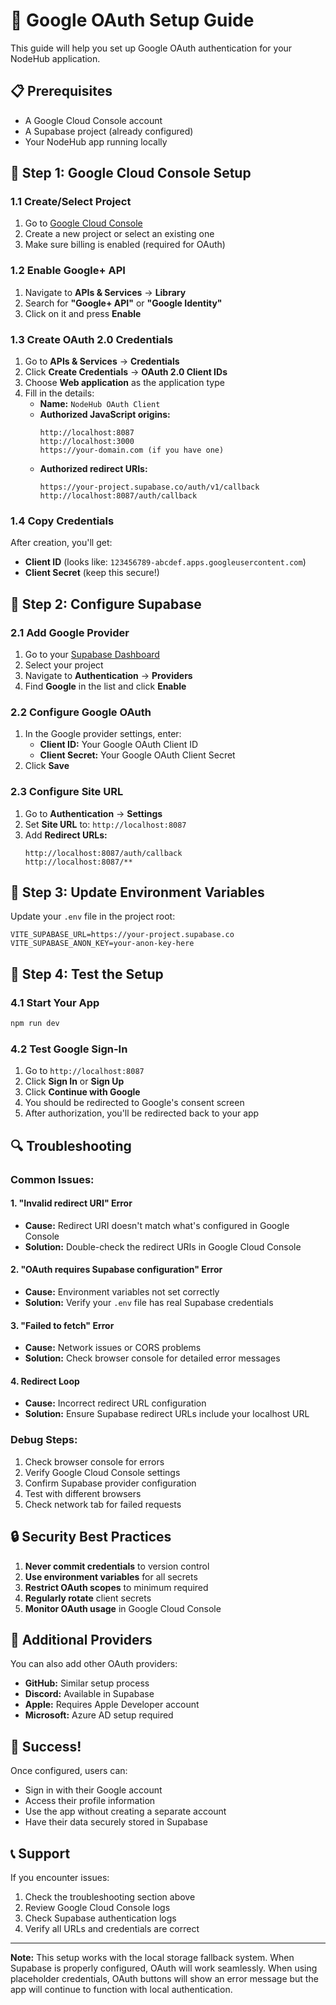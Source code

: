 # 🔐 Google OAuth Setup Guide

This guide will help you set up Google OAuth authentication for your NodeHub application.

## 📋 Prerequisites

- A Google Cloud Console account
- A Supabase project (already configured)
- Your NodeHub app running locally

## 🚀 Step 1: Google Cloud Console Setup

### 1.1 Create/Select Project
1. Go to [Google Cloud Console](https://console.cloud.google.com/)
2. Create a new project or select an existing one
3. Make sure billing is enabled (required for OAuth)

### 1.2 Enable Google+ API
1. Navigate to **APIs & Services** → **Library**
2. Search for **"Google+ API"** or **"Google Identity"**
3. Click on it and press **Enable**

### 1.3 Create OAuth 2.0 Credentials
1. Go to **APIs & Services** → **Credentials**
2. Click **Create Credentials** → **OAuth 2.0 Client IDs**
3. Choose **Web application** as the application type
4. Fill in the details:
   - **Name:** `NodeHub OAuth Client`
   - **Authorized JavaScript origins:**
     ```
     http://localhost:8087
     http://localhost:3000
     https://your-domain.com (if you have one)
     ```
   - **Authorized redirect URIs:**
     ```
     https://your-project.supabase.co/auth/v1/callback
     http://localhost:8087/auth/callback
     ```

### 1.4 Copy Credentials
After creation, you'll get:
- **Client ID** (looks like: `123456789-abcdef.apps.googleusercontent.com`)
- **Client Secret** (keep this secure!)

## 🔧 Step 2: Configure Supabase

### 2.1 Add Google Provider
1. Go to your [Supabase Dashboard](https://supabase.com/dashboard)
2. Select your project
3. Navigate to **Authentication** → **Providers**
4. Find **Google** in the list and click **Enable**

### 2.2 Configure Google OAuth
1. In the Google provider settings, enter:
   - **Client ID:** Your Google OAuth Client ID
   - **Client Secret:** Your Google OAuth Client Secret
2. Click **Save**

### 2.3 Configure Site URL
1. Go to **Authentication** → **Settings**
2. Set **Site URL** to: `http://localhost:8087`
3. Add **Redirect URLs:**
   ```
   http://localhost:8087/auth/callback
   http://localhost:8087/**
   ```

## 🔧 Step 3: Update Environment Variables

Update your `.env` file in the project root:

```env
VITE_SUPABASE_URL=https://your-project.supabase.co
VITE_SUPABASE_ANON_KEY=your-anon-key-here
```

## 🧪 Step 4: Test the Setup

### 4.1 Start Your App
```bash
npm run dev
```

### 4.2 Test Google Sign-In
1. Go to `http://localhost:8087`
2. Click **Sign In** or **Sign Up**
3. Click **Continue with Google**
4. You should be redirected to Google's consent screen
5. After authorization, you'll be redirected back to your app

## 🔍 Troubleshooting

### Common Issues:

#### 1. "Invalid redirect URI" Error
- **Cause:** Redirect URI doesn't match what's configured in Google Console
- **Solution:** Double-check the redirect URIs in Google Cloud Console

#### 2. "OAuth requires Supabase configuration" Error
- **Cause:** Environment variables not set correctly
- **Solution:** Verify your `.env` file has real Supabase credentials

#### 3. "Failed to fetch" Error
- **Cause:** Network issues or CORS problems
- **Solution:** Check browser console for detailed error messages

#### 4. Redirect Loop
- **Cause:** Incorrect redirect URL configuration
- **Solution:** Ensure Supabase redirect URLs include your localhost URL

### Debug Steps:
1. Check browser console for errors
2. Verify Google Cloud Console settings
3. Confirm Supabase provider configuration
4. Test with different browsers
5. Check network tab for failed requests

## 🔒 Security Best Practices

1. **Never commit credentials** to version control
2. **Use environment variables** for all secrets
3. **Restrict OAuth scopes** to minimum required
4. **Regularly rotate** client secrets
5. **Monitor OAuth usage** in Google Cloud Console

## 📱 Additional Providers

You can also add other OAuth providers:
- **GitHub:** Similar setup process
- **Discord:** Available in Supabase
- **Apple:** Requires Apple Developer account
- **Microsoft:** Azure AD setup required

## 🎉 Success!

Once configured, users can:
- Sign in with their Google account
- Access their profile information
- Use the app without creating a separate account
- Have their data securely stored in Supabase

## 📞 Support

If you encounter issues:
1. Check the troubleshooting section above
2. Review Google Cloud Console logs
3. Check Supabase authentication logs
4. Verify all URLs and credentials are correct

---

**Note:** This setup works with the local storage fallback system. When Supabase is properly configured, OAuth will work seamlessly. When using placeholder credentials, OAuth buttons will show an error message but the app will continue to function with local authentication. 